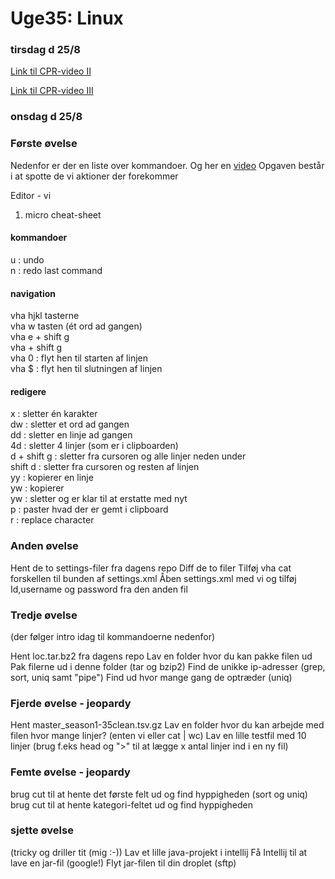 # Uge35: Linux
### tirsdag d 25/8 

[Link til CPR-video II](https://youtu.be/R_b9QT7v-3o)

[Link til CPR-video III](https://youtu.be/N1fQIGzKWIA)

### onsdag d 25/8 


### Første øvelse
Nedenfor er der en liste over kommandoer. Og her en [video](https://youtu.be/wW8azHjdmwc) 
Opgaven består i at spotte de vi aktioner der forekommer

Editor - vi

1) micro cheat-sheet  
#### kommandoer  
  u : undo  
  n : redo last command  

#### navigation 

  vha hjkl tasterne  
  vha w tasten (ét ord ad gangen)  
  vha e + shift g  
  vha <linjenummer> + shift g  
  vha 0 : flyt hen til starten af linjen  
  vha $ : flyt hen til slutningen af linjen  


#### redigere
 
  x : sletter én karakter  
  dw : sletter et ord ad gangen  
  dd : sletter en linje ad gangen   
  4d : sletter 4 linjer (som er i clipboarden)  
  d + shift g : sletter fra cursoren og alle linjer neden under  
  shift d : sletter fra cursoren og resten af linjen  
  yy : kopierer en linje  
  yw : kopierer   
  yw : sletter og er klar til at erstatte med nyt   
  p : paster hvad der er gemt i clipboard   
  r : replace character  



### Anden øvelse

Hent de to settings-filer fra dagens repo
Diff de to filer
Tilføj vha cat forskellen til bunden af settings.xml
Åben settings.xml med vi og tilføj Id,username og password fra den anden fil

### Tredje øvelse
(der følger intro idag til kommandoerne nedenfor)

Hent loc.tar.bz2 fra dagens repo
Lav en folder hvor du kan pakke filen ud
Pak filerne ud i denne folder (tar og bzip2)
Find de unikke ip-adresser (grep, sort, uniq samt "pipe")
Find ud hvor mange gang de optræder (uniq)

### Fjerde øvelse - jeopardy
Hent master_season1-35clean.tsv.gz
Lav en folder hvor du kan arbejde med filen 
hvor mange linjer? (enten vi eller cat | wc)
Lav en lille testfil med 10 linjer
(brug f.eks head og ">" til at lægge x antal linjer ind i en ny fil)

### Femte øvelse - jeopardy
brug cut til at hente det første felt ud og find hyppigheden (sort og uniq)
brug cut til at hente kategori-feltet ud og find hyppigheden

### sjette øvelse
(tricky og driller tit (mig :-))
Lav et lille java-projekt i intellij
Få Intellij til at lave en jar-fil (google!)
Flyt jar-filen til din droplet (sftp)



